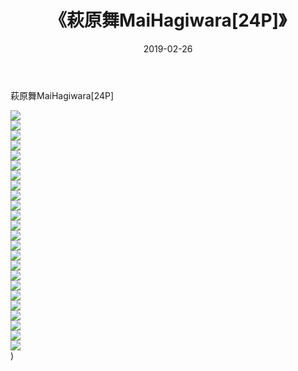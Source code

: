 ﻿---
layout: post
title:  《萩原舞MaiHagiwara[24P]》
date:   2019-02-26
img: http://img.660000.xyz/Sharelink/唯美/2019/萩原舞MaiHagiwara[24P]/000.jpg
categories: [美女, 清纯, 唯美]
---

萩原舞MaiHagiwara[24P]

  ![](http://img.660000.xyz/Sharelink/唯美/2019/萩原舞MaiHagiwara[24P]/001.jpg) <br> ![](http://img.660000.xyz/Sharelink/唯美/2019/萩原舞MaiHagiwara[24P]/002.jpg) <br> ![](http://img.660000.xyz/Sharelink/唯美/2019/萩原舞MaiHagiwara[24P]/003.jpg) <br> ![](http://img.660000.xyz/Sharelink/唯美/2019/萩原舞MaiHagiwara[24P]/004.jpg) <br> ![](http://img.660000.xyz/Sharelink/唯美/2019/萩原舞MaiHagiwara[24P]/005.jpg) <br> ![](http://img.660000.xyz/Sharelink/唯美/2019/萩原舞MaiHagiwara[24P]/006.jpg) <br> ![](http://img.660000.xyz/Sharelink/唯美/2019/萩原舞MaiHagiwara[24P]/007.jpg) <br> ![](http://img.660000.xyz/Sharelink/唯美/2019/萩原舞MaiHagiwara[24P]/008.jpg) <br> ![](http://img.660000.xyz/Sharelink/唯美/2019/萩原舞MaiHagiwara[24P]/009.jpg) <br> ![](http://img.660000.xyz/Sharelink/唯美/2019/萩原舞MaiHagiwara[24P]/010.jpg) <br> ![](http://img.660000.xyz/Sharelink/唯美/2019/萩原舞MaiHagiwara[24P]/011.jpg) <br> ![](http://img.660000.xyz/Sharelink/唯美/2019/萩原舞MaiHagiwara[24P]/012.jpg) <br> ![](http://img.660000.xyz/Sharelink/唯美/2019/萩原舞MaiHagiwara[24P]/013.jpg) <br> ![](http://img.660000.xyz/Sharelink/唯美/2019/萩原舞MaiHagiwara[24P]/014.jpg) <br> ![](http://img.660000.xyz/Sharelink/唯美/2019/萩原舞MaiHagiwara[24P]/015.jpg) <br> ![](http://img.660000.xyz/Sharelink/唯美/2019/萩原舞MaiHagiwara[24P]/016.jpg) <br> ![](http://img.660000.xyz/Sharelink/唯美/2019/萩原舞MaiHagiwara[24P]/017.jpg) <br> ![](http://img.660000.xyz/Sharelink/唯美/2019/萩原舞MaiHagiwara[24P]/018.jpg) <br> ![](http://img.660000.xyz/Sharelink/唯美/2019/萩原舞MaiHagiwara[24P]/019.jpg) <br> ![](http://img.660000.xyz/Sharelink/唯美/2019/萩原舞MaiHagiwara[24P]/020.jpg) <br> ![](http://img.660000.xyz/Sharelink/唯美/2019/萩原舞MaiHagiwara[24P]/021.jpg) <br> ![](http://img.660000.xyz/Sharelink/唯美/2019/萩原舞MaiHagiwara[24P]/022.jpg) <br> ![](http://img.660000.xyz/Sharelink/唯美/2019/萩原舞MaiHagiwara[24P]/023.jpg) <br> ![](http://img.660000.xyz/Sharelink/唯美/2019/萩原舞MaiHagiwara[24P]/024.jpg) <br>) <br>